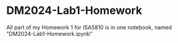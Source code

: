 # DM2024-Lab1-Homework
All part of my Homework 1 for ISA5810  is in one notebook, named "DM2024-Lab1-Homework.ipynb" 
